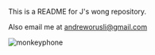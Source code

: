 
This is a README for J's wong repository.

Also email me at andreworusli@gmail.com



![monkeyphone](https://user-images.githubusercontent.com/13265159/100518887-79813900-3162-11eb-99cf-478ec3403ac1.jpg)
